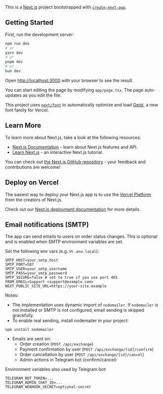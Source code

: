 This is a [Next.js](https://nextjs.org) project bootstrapped with [`create-next-app`](https://nextjs.org/docs/app/api-reference/cli/create-next-app).

## Getting Started

First, run the development server:

```bash
npm run dev
# or
yarn dev
# or
pnpm dev
# or
bun dev
```

Open [http://localhost:3000](http://localhost:3000) with your browser to see the result.

You can start editing the page by modifying `app/page.tsx`. The page auto-updates as you edit the file.

This project uses [`next/font`](https://nextjs.org/docs/app/building-your-application/optimizing/fonts) to automatically optimize and load [Geist](https://vercel.com/font), a new font family for Vercel.

## Learn More

To learn more about Next.js, take a look at the following resources:

- [Next.js Documentation](https://nextjs.org/docs) - learn about Next.js features and API.
- [Learn Next.js](https://nextjs.org/learn) - an interactive Next.js tutorial.

You can check out [the Next.js GitHub repository](https://github.com/vercel/next.js) - your feedback and contributions are welcome!

## Deploy on Vercel

The easiest way to deploy your Next.js app is to use the [Vercel Platform](https://vercel.com/new?utm_medium=default-template&filter=next.js&utm_source=create-next-app&utm_campaign=create-next-app-readme) from the creators of Next.js.

Check out our [Next.js deployment documentation](https://nextjs.org/docs/app/building-your-application/deploying) for more details.

## Email notifications (SMTP)

The app can send emails to users on order status changes. This is optional and is enabled when SMTP environment variables are set.

Set the following env vars (e.g. in `.env.local`):

```
SMTP_HOST=your.smtp.host
SMTP_PORT=587
SMTP_USER=your_smtp_username
SMTP_PASS=your_smtp_password
SMTP_SECURE=false # set to true if you use port 465
FROM_EMAIL=Support <support@example.com>
NEXT_PUBLIC_SITE_URL=https://your-site.example
```

Notes:

- The implementation uses dynamic import of `nodemailer`. If `nodemailer` is not installed or SMTP is not configured, email sending is skipped gracefully.
- To enable real sending, install nodemailer in your project:

```
npm install nodemailer
```

- Emails are sent on:
  - Order creation (`POST /api/exchange`)
  - Payment confirmation by user (`POST /api/exchange/[id]/confirm`)
  - Order cancellation by user (`POST /api/exchange/[id]/cancel`)
  - Admin actions in Telegram bot (confirm/cancel)

Environment variables also used by Telegram bot:

```
TELEGRAM_BOT_TOKEN=...
TELEGRAM_ADMIN_CHAT_ID=...
TELEGRAM_WEBHOOK_SECRET=optional-secret
```
